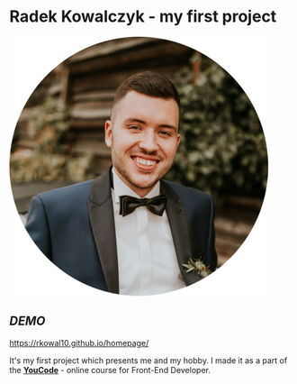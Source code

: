 # Radek Kowalczyk - my first project
![Radek](images/Marta&Radek_smallest.png)

## *DEMO*

https://rkowal10.github.io/homepage/

It's my first project which presents me and my hobby. I made it as a part of the **[YouCode](https://youcode.pl/frontend-developer-od-podstaw/)** - online course for Front-End Developer.
